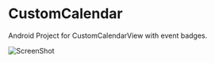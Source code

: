 # CustomCalendar
Android Project for CustomCalendarView with event badges.

![ScreenShot](https://cloud.githubusercontent.com/assets/15227330/11995652/51ac758a-aa7a-11e5-90aa-2d5d241c3d73.png)
